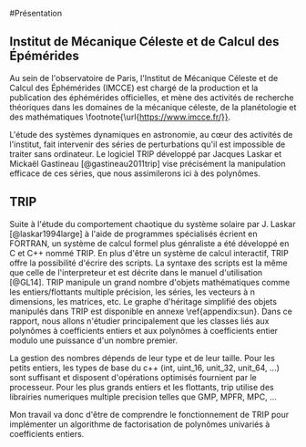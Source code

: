 #Présentation

## Institut de Mécanique Céleste et de Calcul des Épémérides

Au sein de l'observatoire de Paris, l'Institut de Mécanique Céleste et de Calcul des Éphémérides (IMCCE) est chargé
de la production et la publication des éphémérides officielles,
et mène des activités de recherche théoriques dans les domaines de la mécanique céleste, de la planétologie et
des mathématiques \footnote{\url{https://www.imcce.fr/}}.

L'étude des systèmes dynamiques en astronomie, au cœur des activités de l'institut, fait intervenir des séries de perturbations
qu'il est impossible de traiter sans ordinateur. Le logiciel TRIP développé par Jacques Laskar et Mickaël Gastineau [@gastineau2011trip]
vise précisément la manipulation efficace de ces séries, que nous assimilerons ici à des polynômes.

## TRIP

Suite à l'étude du comportement chaotique du système solaire par J. Laskar [@laskar1994large] à l'aide de programmes spécialisés écrient en FORTRAN,
un système de calcul formel plus génraliste a été développé en C et C++ nommé TRIP.
En plus d'être un système de calcul interactif, TRIP offre la possibilité d'écrire des scripts. La syntaxe des scripts
est la même que celle de l'interpreteur et est décrite dans le manuel d'utilisation
[@GL14]. TRIP manipule un grand nombre d'objets mathématiques comme les entiers/flottants multiple précision, les séries,
les vecteurs à n dimensions, les matrices, etc. Le graphe d'héritage simplifié des objets manipulés dans TRIP est disponible
en annexe \ref{appendix:sun}. Dans ce rapport, nous allons n'étudier principalement que les classes liés aux polynômes à coefficients
entiers et aux polynômes à coefficients entier modulo une puissance d'un nombre premier.

La gestion des nombres dépends de leur type et de leur taille. Pour les petits entiers, les types de base du c++
(int, uint_16, unit_32, unit_64, ...) sont suffisant et disposent d'opérations optimisés fournient par le processeur.
Pour les plus grands entiers et les flottants, trip utilise des librairies numeriques multiple precision telles que GMP, MPFR, MPC, ...

Mon travail va donc d'être de comprendre le fonctionnement de TRIP pour implémenter un algorithme de factorisation de polynômes univariés
à coefficients entiers.
